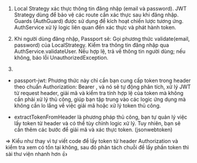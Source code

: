 1.  Local Strategy xác thực thông tin đăng nhập (email và password).
    JWT Strategy dùng để bảo vệ các route cần xác thực sau khi đăng nhập.
    Guards (AuthGuard) được sử dụng để kích hoạt chiến lược tương ứng.
    AuthService xử lý logic liên quan đến xác thực và phát hành token.

2.  Khi người dùng đăng nhập, Passport sẽ:
    Gọi phương thức validate(email, password) của LocalStrategy.
    Kiểm tra thông tin đăng nhập qua AuthService.validateUser.
    Nếu hợp lệ, trả về thông tin người dùng; nếu không, báo lỗi UnauthorizedException.

3.

- passport-jwt: Phương thức này chỉ cần bạn cung cấp token trong header theo chuẩn Authorization: Bearer <your-jwt-token>, và nó sẽ tự động phân tích, xử lý JWT từ request header, giải mã và kiểm tra tính hợp lệ của token mà không cần phải xử lý thủ công, giúp bạn tập trung vào các logic ứng dụng mà không cần lo lắng về việc giải mã hoặc xử lý token thủ công.

- extractTokenFromHeader là phương pháp thủ công, bạn tự quản lý việc lấy token từ header và có thể tùy chỉnh logic xử lý. Tuy nhiên, bạn sẽ cần thêm các bước để giải mã và xác thực token. (jsonwebtoken)

=> Kiểu như thay vì tự viết code để lấy token từ header Authorization và kiểm tra xem có tồn tại không, sau đó phân tách chuỗi để lấy phần token thì sài thư viện nhanh hơn 👍
